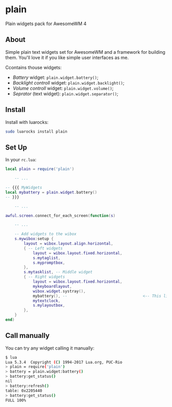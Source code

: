 # plain
Plain widgets pack for AwesomeWM 4

## About
Simple plain text widgets set for AwesomeWM and a framework for building them.
You'll love it if you like simple user interfaces as me.

Ccontains thouse widgets:

* _Battery_ widget: `plain.widget.battery()`;
* _Backlight controll_ widget: `plain.widget.backlight()`;
* _Volume controll_ widget: `plain.widget.volume()`;
* _Seprator_ (text widget): `plain.widget.separator()`;

## Install

Install with luarocks:
```bash
sudo luarocks install plain
```

## Set Up

In your `rc.lua`:
```lua
local plain = require('plain')

    -- ...

-- {{{ MyWidgets
local mybattery = plain.widget.battery()
-- }}}

    -- ...

awful.screen.connect_for_each_screen(function(s)

    -- ...

    -- Add widgets to the wibox
    s.mywibox:setup {
        layout = wibox.layout.align.horizontal,
        { -- Left widgets
            layout = wibox.layout.fixed.horizontal,
            s.mytaglist,
            s.mypromptbox,
        },
        s.mytasklist, -- Middle widget
        { -- Right widgets
            layout = wibox.layout.fixed.horizontal,
            mykeyboardlayout,
            wibox.widget.systray(),
            mybattery(), --                                 <-- This line here!
            mytextclock,
            s.mylayoutbox,
        },
    }
end)
```

## Call manually

You can try any widget calling it manually:
```bash
$ lua
Lua 5.3.4  Copyright (C) 1994-2017 Lua.org, PUC-Rio
> plain = require('plain')
> battery = plain.widget:battery()
> battery:get_status()
nil
> battery:refresh()
table: 0x2205440
> battery:get_status()
FULL 100%
```
